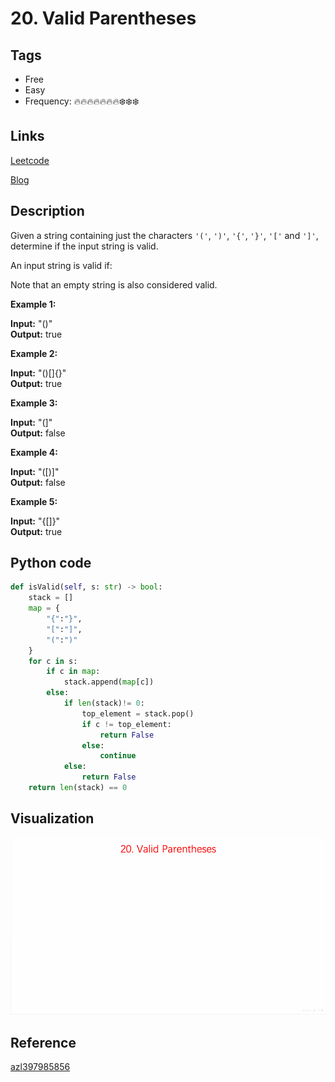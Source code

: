 # 20. Valid Parentheses

## Tags

- Free
- Easy
- Frequency: :fire::fire::fire::fire::fire::fire::fire::snowflake::snowflake::snowflake:

## Links

[Leetcode](https://leetcode.com/problems/valid-parentheses/description/)

[Blog](http://206.81.6.248:12306/leetcode/valid-parentheses/description)

## Description

Given a string containing just the characters <code>'('</code>, <code>')'</code>, <code>'{'</code>, <code>'}'</code>, <code>'['</code> and <code>']'</code>, determine if the input string is valid.

An input string is valid if:

Note that an empty string is also considered valid.

<strong>Example 1:</strong>

<strong>Input:</strong> "()"  
<strong>Output:</strong> true

<strong>Example 2:</strong>

<strong>Input:</strong> "()[]{}"  
<strong>Output:</strong> true

<strong>Example 3:</strong>

<strong>Input:</strong> "(]"  
<strong>Output:</strong> false

<strong>Example 4:</strong>

<strong>Input:</strong> "([)]"  
<strong>Output:</strong> false

<strong>Example 5:</strong>

<strong>Input:</strong> "{[]}"  
<strong>Output:</strong> true

## Python code

```python
def isValid(self, s: str) -> bool:
    stack = []
    map = {
        "{":"}",
        "[":"]",
        "(":")"
    }
    for c in s:
        if c in map:
            stack.append(map[c])
        else:
            if len(stack)!= 0:
                top_element = stack.pop()
                if c != top_element:
                    return False
                else:
                    continue
            else:
                return False
    return len(stack) == 0
```

## Visualization

![gif](https://github.com/jshota/leetcode-solutions/blob/master/gifs/20.%20Valid%20Parentheses.gif)

## Reference

[azl397985856](https://github.com/azl397985856/leetcode/blob/master/problems/20.validParentheses.md)
